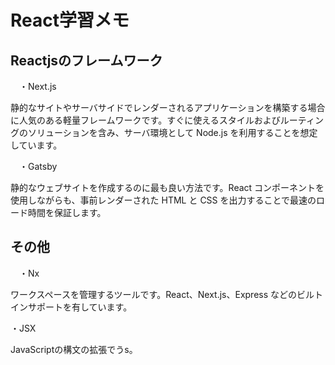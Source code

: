# React学習メモ

## Reactjsのフレームワーク
　・Next.js
 
   静的なサイトやサーバサイドでレンダーされるアプリケーションを構築する場合に人気のある軽量フレームワークです。すぐに使えるスタイルおよびルーティングのソリューションを含み、サーバ環境として Node.js を利用することを想定しています。
   
　・Gatsby
 
 静的なウェブサイトを作成するのに最も良い方法です。React コンポーネントを使用しながらも、事前レンダーされた HTML と CSS を出力することで最速のロード時間を保証します。
 
 ## その他
 　・Nx
  
  ワークスペースを管理するツールです。React、Next.js、Express などのビルトインサポートを有しています。
  
  ・JSX
  
  JavaScriptの構文の拡張でうs。
